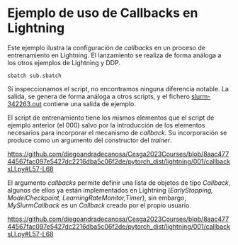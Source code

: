 # Ejemplo de uso de Callbacks en Lightning

Este ejemplo ilustra la configuración de *callbacks* en un proceso de entrenamiento en Lightning. El lanzamiento se realiza de forma análoga a los otros ejemplos
de Lightning y DDP.
```
sbatch sub.sbatch
```
Si inspeccionamos el script, no encontramos ninguna diferencia notable. La salida, se genera de forma análoga a otros scripts, y el fichero
[slurm-342263.out](https://github.com/diegoandradecanosa/Cesga2023Courses/blob/main/pytorch_dist/lightning/001/slurm-3422263.out) contiene una salida de ejemplo.

El script de entrenamiento tiene los mismos elementos que el script de ejemplo anterior (el 000) salvo por la introducción de los elementos necesarios para 
incorporar el mecanismo de *callback*. Su incorporación se produce como un argumento del constructor del *trainer*. 

https://github.com/diegoandradecanosa/Cesga2023Courses/blob/8aac47744567fac097e5427dc2216dba5c06f2de/pytorch_dist/lightning/001/callbacksLI.py#L57-L68

El argumento *callbacks* permite definir una lista
de objetos de tipo *Callback*, algunos de ellos ya están implementados en Lightning (*EarlyStopping, ModelCheckpoint, LearningRateMonitor,Timer*), sin embargo, 
*MySlurmCallback* es un *Callback* creado por el propio usuario.

https://github.com/diegoandradecanosa/Cesga2023Courses/blob/8aac47744567fac097e5427dc2216dba5c06f2de/pytorch_dist/lightning/001/callbacksLI.py#L57-L68



